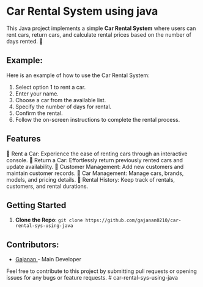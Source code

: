 
# Car Rental System using java

This Java project implements a simple **Car Rental System** where users can rent cars, return cars, and calculate rental prices based on the number of days rented. 🌟


## Example:

Here is an example of how to use the Car Rental System:

1. Select option 1 to rent a car.
2. Enter your name.
3. Choose a car from the available list.
4. Specify the number of days for rental.
5. Confirm the rental.
6. Follow the on-screen instructions to complete the rental process.


## Features

🚀 Rent a Car: Experience the ease of renting cars through an interactive console.
🔁 Return a Car: Effortlessly return previously rented cars and update availability.
👥 Customer Management: Add new customers and maintain customer records.
🚗 Car Management: Manage cars, brands, models, and pricing details.
📝 Rental History: Keep track of rentals, customers, and rental durations.



## Getting Started

1. **Clone the Repo**: `git clone https://github.com/gajanan0210/car-rental-sys-using-java`



## Contributors:

- [ Gajanan ](https://github.com/gajanan0210) - Main Developer

Feel free to contribute to this project by submitting pull requests or opening issues for any bugs or feature requests.
#   c a r - r e n t a l - s y s - u s i n g - j a v a 
 
 
